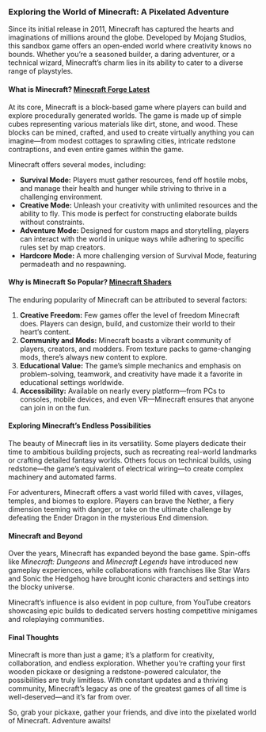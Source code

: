 ### Exploring the World of Minecraft: A Pixelated Adventure

Since its initial release in 2011, Minecraft has captured the hearts and imaginations of millions around the globe. Developed by Mojang Studios, this sandbox game offers an open-ended world where creativity knows no bounds. Whether you’re a seasoned builder, a daring adventurer, or a technical wizard, Minecraft’s charm lies in its ability to cater to a diverse range of playstyles.

#### What is Minecraft? [Minecraft Forge Latest](https://gamepodcasts.com)

At its core, Minecraft is a block-based game where players can build and explore procedurally generated worlds. The game is made up of simple cubes representing various materials like dirt, stone, and wood. These blocks can be mined, crafted, and used to create virtually anything you can imagine—from modest cottages to sprawling cities, intricate redstone contraptions, and even entire games within the game.

Minecraft offers several modes, including:

- **Survival Mode:** Players must gather resources, fend off hostile mobs, and manage their health and hunger while striving to thrive in a challenging environment.
- **Creative Mode:** Unleash your creativity with unlimited resources and the ability to fly. This mode is perfect for constructing elaborate builds without constraints.
- **Adventure Mode:** Designed for custom maps and storytelling, players can interact with the world in unique ways while adhering to specific rules set by map creators.
- **Hardcore Mode:** A more challenging version of Survival Mode, featuring permadeath and no respawning.

#### Why is Minecraft So Popular? [Minecraft Shaders](https://gamepodcasts.com)

The enduring popularity of Minecraft can be attributed to several factors:

1. **Creative Freedom:** Few games offer the level of freedom Minecraft does. Players can design, build, and customize their world to their heart’s content.
2. **Community and Mods:** Minecraft boasts a vibrant community of players, creators, and modders. From texture packs to game-changing mods, there’s always new content to explore.
3. **Educational Value:** The game’s simple mechanics and emphasis on problem-solving, teamwork, and creativity have made it a favorite in educational settings worldwide.
4. **Accessibility:** Available on nearly every platform—from PCs to consoles, mobile devices, and even VR—Minecraft ensures that anyone can join in on the fun.

#### Exploring Minecraft’s Endless Possibilities

The beauty of Minecraft lies in its versatility. Some players dedicate their time to ambitious building projects, such as recreating real-world landmarks or crafting detailed fantasy worlds. Others focus on technical builds, using redstone—the game’s equivalent of electrical wiring—to create complex machinery and automated farms.

For adventurers, Minecraft offers a vast world filled with caves, villages, temples, and biomes to explore. Players can brave the Nether, a fiery dimension teeming with danger, or take on the ultimate challenge by defeating the Ender Dragon in the mysterious End dimension.

#### Minecraft and Beyond

Over the years, Minecraft has expanded beyond the base game. Spin-offs like *Minecraft: Dungeons* and *Minecraft Legends* have introduced new gameplay experiences, while collaborations with franchises like Star Wars and Sonic the Hedgehog have brought iconic characters and settings into the blocky universe.

Minecraft’s influence is also evident in pop culture, from YouTube creators showcasing epic builds to dedicated servers hosting competitive minigames and roleplaying communities.

#### Final Thoughts

Minecraft is more than just a game; it’s a platform for creativity, collaboration, and endless exploration. Whether you’re crafting your first wooden pickaxe or designing a redstone-powered calculator, the possibilities are truly limitless. With constant updates and a thriving community, Minecraft’s legacy as one of the greatest games of all time is well-deserved—and it’s far from over.

So, grab your pickaxe, gather your friends, and dive into the pixelated world of Minecraft. Adventure awaits!


